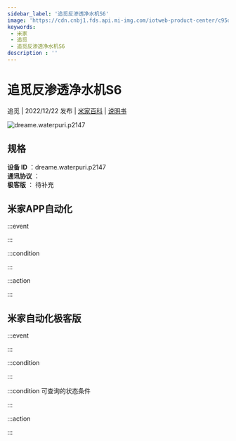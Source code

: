 ```yaml
---
sidebar_label: '追觅反渗透净水机S6'
image: 'https://cdn.cnbj1.fds.api.mi-img.com/iotweb-product-center/c95d17c26e88e4e3773a85a896db0f2b_1644461277415.png?GalaxyAccessKeyId=AKVGLQWBOVIRQ3XLEW&Expires=9223372036854775807&Signature=/ygRfMQwLswjcCbkPMSZi8EbDzw='
keywords: 
 - 米家
 - 追觅
 - 追觅反渗透净水机S6
description : ''
---
```

# 追觅反渗透净水机S6

追觅 | 2022/12/22 发布 | [米家百科](https://home.mi.com/webapp/content/baike/product/index.html?model=dreame.waterpuri.p2147) | [说明书](https://home.mi.com/views/introduction.html?model=dreame.waterpuri.p2147&region=cn)

![dreame.waterpuri.p2147](https://cdn.cnbj1.fds.api.mi-img.com/iotweb-product-center/c95d17c26e88e4e3773a85a896db0f2b_1644461277415.png?GalaxyAccessKeyId=AKVGLQWBOVIRQ3XLEW&Expires=9223372036854775807&Signature=/ygRfMQwLswjcCbkPMSZi8EbDzw=)

## 规格  
> 
**设备 ID** ：dreame.waterpuri.p2147  
**通讯协议** ：  
**极客版**  ： 待补充 


## 米家APP自动化  

:::event  

:::

:::condition  

:::

:::action   

:::

## 米家自动化极客版  

:::event  

:::

:::condition  

:::

:::condition 可查询的状态条件  

:::

:::action  

:::

        
